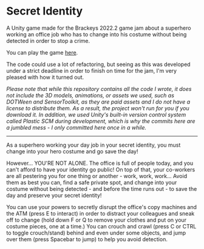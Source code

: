 # Secret Identity
A Unity game made for the Brackeys 2022.2 game jam about a superhero working an office job who has to change into his costume without being detected in order to stop a crime.

You can play the game [here](https://hadidanial.itch.io/secret-identity).

The code could use a lot of refactoring, but seeing as this was developed under a strict deadline in order to finish on time for the jam, I'm very pleased with how it turned out.

*Please note that while this repository contains all the code I wrote, it does not include the 3D models, animations, or assets we used, 
such as DOTWeen and SensorToolkit, as they are paid assets and I do not have a license to distribute them. 
As a result, the project won't run for you if you download it. 
In addition, we used Unity's built-in version control system called Plastic SCM during development, which is why the commits here are a jumbled mess - I only committed here once in a while.*

------------------------------

As a superhero working your day job in your secret identity, you must change into your hero costume and go save the day!

However... YOU'RE NOT ALONE. The office is full of people today, and you can't afford to have your identity go public! On top of that, your co-workers are all pestering you for one thing or another - work, work, work... Avoid them as best you can, find a safe private spot, and change into your costume without being detected - and before the time runs out - to save the day and preserve your secret identity!

You can use your powers to secretly disrupt the office's copy machines and the ATM (press E to interact) in order to distract your colleagues and sneak off to change (hold down F or Q to remove your clothes and put on your costume pieces, one at a time.) You can crouch and crawl (press C or CTRL to toggle crouch/stand) behind and even under some objects, and jump over them (press Spacebar to jump) to help you avoid detection.
